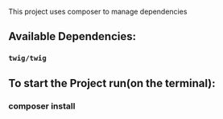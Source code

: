 This project uses composer to manage dependencies

## Available Dependencies:

### `twig/twig`

## To start the Project run(on the terminal):

### composer install